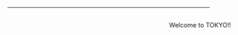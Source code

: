   <script>
    $(document).ready(function() {
      $("body").addClass("animated fadeOut")
      $("#h1").css("color", "red");
    });   
  </script>
<html>
<style>body{
            background-image: url(http://itinerary.colatour.com.tw/COLA_AppFiles/A03A_Tour/PictureObj/00012439.JPG);
            background-repeat: no-repeat;
            background-attachment: fixed;
            background-position: center;
            background-size: cover;
        }
  </style>
  <hr size="5" align="center" noshade width="90%" color="0000ff">
  <marquee behavior="alternate">Welcome to TOKYO!!</marquee>
  
</html>
